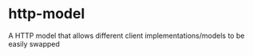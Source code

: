 http-model
==========

A HTTP model that allows different client implementations/models to be easily swapped
